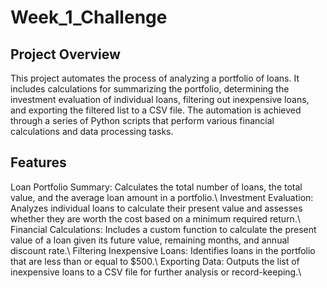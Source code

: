 # Week_1_Challenge

## Project Overview
This project automates the process of analyzing a portfolio of loans. It includes calculations for summarizing the portfolio, determining the investment evaluation of individual loans, filtering out inexpensive loans, and exporting the filtered list to a CSV file. The automation is achieved through a series of Python scripts that perform various financial calculations and data processing tasks.

## Features
Loan Portfolio Summary: Calculates the total number of loans, the total value, and the average loan amount in a portfolio.\\
Investment Evaluation: Analyzes individual loans to calculate their present value and assesses whether they are worth the cost based on a minimum required return.\\
Financial Calculations: Includes a custom function to calculate the present value of a loan given its future value, remaining months, and annual discount rate.\\
Filtering Inexpensive Loans: Identifies loans in the portfolio that are less than or equal to $500.\\
Exporting Data: Outputs the list of inexpensive loans to a CSV file for further analysis or record-keeping.\\
